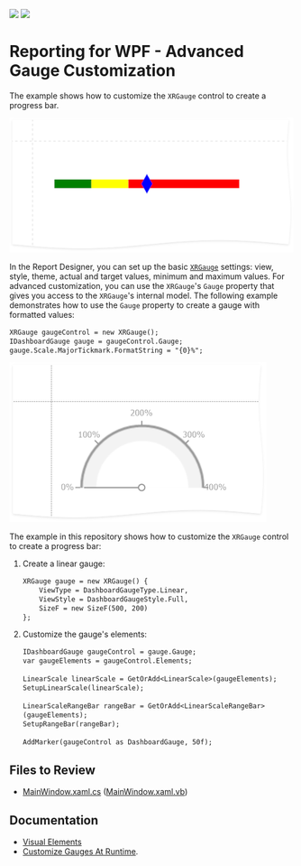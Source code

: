 <!-- default badges list -->
[![](https://img.shields.io/badge/Open_in_DevExpress_Support_Center-FF7200?style=flat-square&logo=DevExpress&logoColor=white)](https://supportcenter.devexpress.com/ticket/details/T951947)
[![](https://img.shields.io/badge/📖_How_to_use_DevExpress_Examples-e9f6fc?style=flat-square)](https://docs.devexpress.com/GeneralInformation/403183)
<!-- default badges end -->
# Reporting for WPF - Advanced Gauge Customization

The example shows how to customize the `XRGauge` control to create a progress bar.

![](https://raw.githubusercontent.com/DevExpress-Examples/Reporting-Advanced-Gauge-Customization/2020.2/CS/gauge-progress-bar.png)

In the Report Designer, you can set up the basic [`XRGauge`](https://docs.devexpress.com/XtraReports/DevExpress.XtraReports.UI.XRGauge) settings: view, style, theme, actual and target values, minimum and maximum values. For advanced customization, you can use the `XRGauge`'s
`Gauge` property that gives you access to the `XRGauge`'s internal model. The following example demonstrates how to use the `Gauge` property
to create a gauge with formatted values:

```
XRGauge gaugeControl = new XRGauge();
IDashboardGauge gauge = gaugeControl.Gauge;
gauge.Scale.MajorTickmark.FormatString = "{0}%";
```

![](https://raw.githubusercontent.com/DevExpress-Examples/Reporting-Advanced-Gauge-Customization/2020.2/CS/create-gauge-in-code-example-2.png)

The example in this repository shows how to customize the `XRGauge` control to create a progress bar:

1. Create a linear gauge:
    ```
    XRGauge gauge = new XRGauge() {
        ViewType = DashboardGaugeType.Linear,
        ViewStyle = DashboardGaugeStyle.Full,
        SizeF = new SizeF(500, 200)
    };
    ```
2. Customize the gauge's elements:
    ```
    IDashboardGauge gaugeControl = gauge.Gauge;
    var gaugeElements = gaugeControl.Elements;

    LinearScale linearScale = GetOrAdd<LinearScale>(gaugeElements);
    SetupLinearScale(linearScale);

    LinearScaleRangeBar rangeBar = GetOrAdd<LinearScaleRangeBar>(gaugeElements);
    SetupRangeBar(rangeBar);

    AddMarker(gaugeControl as DashboardGauge, 50f);
    ```

## Files to Review

* [MainWindow.xaml.cs](CS/MainWindow.xaml.cs) ([MainWindow.xaml.vb](VB/MainWindow.xaml.vb))

## Documentation

- [Visual Elements](https://docs.devexpress.com/WindowsForms/18208/controls-and-libraries/gauges/concepts/visual-elements)
- [Customize Gauges At Runtime](https://docs.devexpress.com/WindowsForms/18249/controls-and-libraries/gauges/examples#at-runtime).
